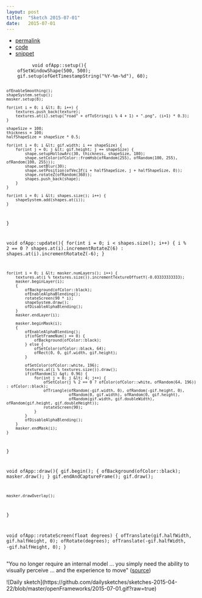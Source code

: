 ```yaml
---
layout: post
title:  "Sketch 2015-07-01"
date:   2015-07-01
---
```

<div class="code">
    <ul>
		<li><a href="{% post_url 2015-07-01-sketch %}">permalink</a></li>
		<li><a href="https://github.com/dailysketches/dailySketches/tree/master/sketches/2015-07-01">code</a></li>
		<li><a href="#" class="snippet-button">snippet</a></li>
	</ul>
    <pre class="snippet">
        <code class="cpp">void ofApp::setup(){
    ofSetWindowShape(500, 500);
    gif.setup(ofGetTimestampString("%Y-%m-%d"), 60);
    
    ofEnableSmoothing();
    shapeSystem.setup();
    masker.setup(8);

    for(int i = 0; i &lt; 8; i++) {
        textures.push_back(texture);
        textures.at(i).setup("road" + ofToString(i % 4 + 1) + ".png", (i+1) * 0.3);
    }
    
    shapeSize = 100;
    thickness = 100;
    halfShapeSize = shapeSize * 0.5;
    
    for(int i = 0; i &lt; gif.width; i += shapeSize) {
        for(int j = 0; j &lt; gif.height; j += shapeSize) {
            shape.setupHollowArc(30, thickness, shapeSize, 180);
            shape.setColor(ofColor::fromHsb(ofRandom(255), ofRandom(100, 255), ofRandom(100, 255)));
            shape.setBlur(30);
            shape.setPosition(ofVec3f(i + halfShapeSize, j + halfShapeSize, 0));
            shape.rotateZ(ofRandom(360));
            shapes.push_back(shape);
        }
    }
    
    for(int i = 0; i &lt; shapes.size(); i++) {
        shapeSystem.add(shapes.at(i));
    }
}

void ofApp::update(){
    for(int i = 0; i &lt; shapes.size(); i++) {
        i % 2 == 0 ?
        shapes.at(i).incrementRotateZ(6) :
        shapes.at(i).incrementRotateZ(-6);
    }
    
    for(int i = 0; i &lt; masker.numLayers(); i++) {
        textures.at(i % textures.size()).incrementTextureOffsetY(-0.03333333333);
        masker.beginLayer(i);
        {
            ofBackground(ofColor::black);
            ofEnableAlphaBlending();
            rotateScreen(90 * i);
            shapeSystem.draw();
            ofDisableAlphaBlending();
        }
        masker.endLayer(i);
        
        masker.beginMask(i);
        {
            ofEnableAlphaBlending();
            if(ofGetFrameNum() == 0) {
                ofBackground(ofColor::black);
            } else {
                ofSetColor(ofColor::black, 64);
                ofRect(0, 0, gif.width, gif.height);
            }

            ofSetColor(ofColor::white, 196);
            textures.at(i % textures.size()).draw();
            if(ofRandom(1) &gt; 0.96) {
                for(int j = 0; j &lt; 4; j++) {
                    ofSetColor(j % 2 == 0 ? ofColor(ofColor::white, ofRandom(64, 196)) : ofColor::black);
                    ofTriangle(ofRandom(-gif.width, 0), ofRandom(-gif.height, 0),
                               ofRandom(0, gif.width), ofRandom(0, gif.height),
                               ofRandom(gif.width, gif.doubleWidth), ofRandom(gif.height, gif.doubleHeight));
                    rotateScreen(90);
                }
            }
            ofDisableAlphaBlending();
        }
        masker.endMask(i);
    }
}

void ofApp::draw(){
    gif.begin();
    {
        ofBackground(ofColor::black);
        masker.draw();
    }
    gif.endAndCaptureFrame();
    gif.draw();
    
    masker.drawOverlay();
}

void ofApp::rotateScreen(float degrees) {
    ofTranslate(gif.halfWidth, gif.halfHeight, 0);
    ofRotate(degrees);
    ofTranslate(-gif.halfWidth, -gif.halfHeight, 0);
}</code>
    </pre>
</div>
<p class="description">"You no longer require an internal model ... you simply need the ability to visually perceive ... and the experience to move" (<a href="http://psychsciencenotes.blogspot.com/2011/11/embodied-cognition-is-not-what-you.html">source</a>)</p>
![Daily sketch](https://github.com/dailysketches/sketches-2015-04-22/blob/master/openFrameworks/2015-07-01.gif?raw=true)
